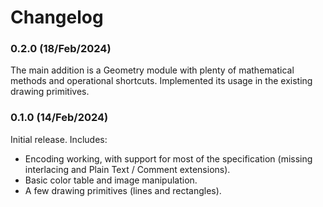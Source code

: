 # Changelog

### 0.2.0 (18/Feb/2024)

The main addition is a Geometry module with plenty of mathematical methods and operational shortcuts. Implemented its usage in the existing drawing primitives.

### 0.1.0 (14/Feb/2024)

Initial release. Includes:

- Encoding working, with support for most of the specification (missing interlacing and Plain Text / Comment extensions).
- Basic color table and image manipulation.
- A few drawing primitives (lines and rectangles).